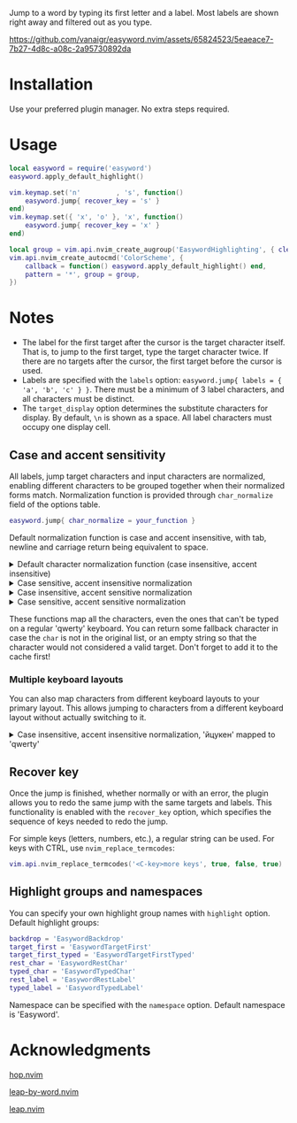Jump to a word by typing its first letter and a label.
Most labels are shown right away and filtered out as you type.

https://github.com/vanaigr/easyword.nvim/assets/65824523/5eaeace7-7b27-4d8c-a08c-2a95730892da

# Installation

Use your preferred plugin manager. No extra steps required.

# Usage

```lua
local easyword = require('easyword')
easyword.apply_default_highlight()

vim.keymap.set('n'         , 's', function()
    easyword.jump{ recover_key = 's' }
end)
vim.keymap.set({ 'x', 'o' }, 'x', function()
    easyword.jump{ recover_key = 'x' }
end)

local group = vim.api.nvim_create_augroup('EasywordHighlighting', { clear = true })
vim.api.nvim_create_autocmd('ColorScheme', {
    callback = function() easyword.apply_default_highlight() end,
    pattern = '*', group = group,
})
```

# Notes

* The label for the first target after the cursor is the target character itself.
That is, to jump to the first target, type the target character twice. If there
are no targets after the cursor, the first target before the cursor is used.
* Labels are specified with the `labels` option:
`easyword.jump{ labels = { 'a', 'b', 'c' } }`.
There must be a minimum of 3 label characters, and all characters must be distinct.
* The `target_display` option determines the substitute characters for display.
By default, `\n` is shown as a space. All label characters must occupy one display cell.

## Case and accent sensitivity

All labels, jump target characters and input characters are normalized,
enabling different characters to be grouped together when their normalized forms match.
Normalization function is provided through `char_normalize` field of the options table.
```lua
easyword.jump{ char_normalize = your_function }
```

Default normalization function is case and accent insensitive,
with tab, newline and carriage return being equivalent to space.

<details>

<summary>Default character normalization function (case insensitive, accent insensitive)</summary>

```lua
local normFunction
do
    local normList = {}
    local charRegex = {}

    normList['\t'] = ' '
    normList['\n'] = ' '
    normList['\r'] = ' '
    for i = 32, 64 do
        local ch = string.char(i)
        charRegex[ch] = vim.regex('^[[='..ch..'=]]$\\c')
        normList[ch] = ch
    end
    for i = 1, 26 do -- A-Z => a-z
        normList[string.char(64 + i)] = string.char(96 + i)
    end
    for i = 91, 126 do
        local ch = string.char(i)
        charRegex[ch] = vim.regex('^[[='..ch..'=]]$\\c')
        normList[ch] = ch
    end

    normFunction = function(char)
        local v = normList[char]
        if v then return v end

        for k, pattern in pairs(charRegex) do
            if pattern:match_str(char) then
                normList[char] = k
                return k
            end
        end

        -- Add a new character to the list
        charRegex[char] = vim.regex('^[[='..char..'=]]$\\c')
        normList[char] = char
        return char
    end
end
```

</details>

<details>

<summary>Case sensitive, accent insensitive normalization</summary>

```lua
local normFunction
do
    local normList = {}
    local charRegex = {}

    normList['\t'] = ' '
    normList['\n'] = ' '
    normList['\r'] = ' '
    for i = 32, 126 do
        local ch = string.char(i)
        charRegex[ch] = vim.regex('^[[='..ch..'=]]$\\C')
        normList[ch] = ch
    end

    normFunction = function(char)
        local v = normList[char]
        if v then return v end

        for k, pattern in pairs(charRegex) do
            if pattern:match_str(char) then
                normList[char] = k
                return k
            end
        end

        charRegex[char] = vim.regex('^[[='..char..'=]]$\\C')
        normList[char] = char
        return char
    end
end
```

</details>

<details>

<summary>Case insensitive, accent sensitive normalization</summary>

```lua
local normFunction
do
    local normList = {}
    local charRegex = {}

    normList['\t'] = ' '
    normList['\n'] = ' '
    normList['\r'] = ' '
    for i = 32, 64 do
        local ch = string.char(i)
        normList[ch] = ch
    end
    for i = 1, 26 do -- A-Z => a-z
        normList[string.char(64 + i)] = string.char(96 + i)
    end
    for i = 91, 96 do
        local ch = string.char(i)
        normList[ch] = ch
    end
    for i = 97, 122 do
        local ch = string.char(i)
        charRegex[ch] = vim.regex('^[[.'..ch..'.]]$\\c')
    end
    for i = 123, 126 do
        local ch = string.char(i)
        normList[ch] = ch
    end

    normFunction = function(char)
        local v = normList[char]
        if v then return v end

        for k, pattern in pairs(charRegex) do
            if pattern:match_str(char) then
                normList[char] = k
                return k
            end
        end

        charRegex[char] = vim.regex('^[[.'..char..'.]]$\\c')
        normList[char] = char
        return char
    end
end
```

</details>

<details>

<summary>Case sensitive, accent sensitive normalization</summary>

```lua
local normFunction
do
    local normList = {}
    normList['\t'] = ' '
    normList['\n'] = ' '
    normList['\r'] = ' '

    normFunction = function(char)
        local v = normList[char]
        if v then return v end

        return char
    end
end
```

</details>

These functions map all the characters, even the ones that can't be typed on a regular 'qwerty' keyboard.
You can return some fallback character in case the `char` is not in the original list,
or an empty string so that the character would not considered a valid target.
Don't forget to add it to the cache first!

### Multiple keyboard layouts

You can also map characters from different keyboard layouts to your primary layout.
This allows jumping to characters from a different keyboard layout without actually switching to it.

<details>

<summary>Case insensitive, accent insensitive normalization, 'йцукен' mapped to 'qwerty'</summary>

```lua
local normFunction
do
    local normList = {}
    local charRegex = {}

    normList['\t'] = ' '
    normList['\n'] = ' '
    normList['\r'] = ' '
    for i = 32, 64 do
        local ch = string.char(i)
        charRegex[ch] = vim.regex('^[[='..ch..'=]]$\\c')
        normList[ch] = ch
    end
    for i = 1, 26 do -- A-Z => a-z
        normList[string.char(64 + i)] = string.char(96 + i)
    end
    for i = 91, 126 do
        local ch = string.char(i)
        charRegex[ch] = vim.regex('^[[='..ch..'=]]$\\c')
        normList[ch] = ch
    end

    local qwerty    = vim.fn.split([==[qwertyuiop[]asdfghjkl;'zxcvbnm,.`]==], '\\zs')
    local cyrillic  = vim.fn.split([==[йцукенгшщзхъфывапролджэячсмитьбюё]==], '\\zs')
    local cyrillicU = vim.fn.split([==[ЙЦУКЕНГШЩЗХЪФЫВАПРОЛДЖЭЯЧСМИТЬБЮЁ]==], '\\zs')

    -- no regex since vim doesn't support equivalence classes for cyrillic
    for i = 1, #cyrillic do
        normList[cyrillic [i]] = qwerty[i]
        normList[cyrillicU[i]] = qwerty[i]
    end
    normList['№'] = '#'

    normFunction = function(char)
        local v = normList[char]
        if v then return v end

        for k, pattern in pairs(charRegex) do
            if pattern:match_str(char) then
                normList[char] = k
                return k
            end
        end

        -- Map all other characters to space
        normList[char] = ' '
        return ' '
    end
end
```

</details>

## Recover key

Once the jump is finished, whether normally or with an error,
the plugin allows you to redo the same jump with the same targets and labels.
This functionality is enabled with the `recover_key` option,
which specifies the sequence of keys needed to redo the jump.

For simple keys (letters, numbers, etc.), a regular string can be used.
For keys with CTRL, use `nvim_replace_termcodes`:
```lua
vim.api.nvim_replace_termcodes('<C-key>more keys', true, false, true)
```

## Highlight groups and namespaces

You can specify your own highlight group names with `highlight` option.
Default highlight groups:
```lua
backdrop = 'EasywordBackdrop'
target_first = 'EasywordTargetFirst'
target_first_typed = 'EasywordTargetFirstTyped'
rest_char = 'EasywordRestChar'
typed_char = 'EasywordTypedChar'
rest_label = 'EasywordRestLabel'
typed_label = 'EasywordTypedLabel'
```

Namespace can be specified with the `namespace` option.
Default namespace is 'Easyword'.

# Acknowledgments

[hop.nvim](https://github.com/smoka7/hop.nvim)

[leap-by-word.nvim](https://github.com/Sleepful/leap-by-word.nvim)

[leap.nvim](https://github.com/ggandor/leap.nvim)
